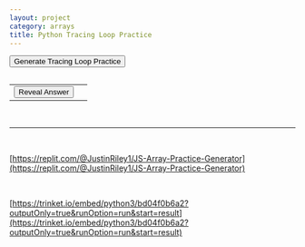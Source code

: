```yaml
---
layout: project
category: arrays
title: Python Tracing Loop Practice
---
```


<button onclick="generatePractice()">Generate Tracing Loop Practice</button>
<p id="question"></p>
<pre id="output"></pre>
<table>
    <tr>
        <td><button onclick="revealAnswer()">Reveal Answer</button></td>
        <td><span id="answer" style="display:none;"></span></td>
    </tr>
</table>


<script>
let answer;

generatePractice();

function generatePractice() {
   console.log("JavaScript Tracing Loop Practice Generator");


    let question = "\nWhat ";
    question += randomChoice([
        "will", "does", "would", "might", "number will", "number does"
    ]) + " ";
    question += randomChoice([
        "this code", "the following", "the following code",
        "the following program", "this", "this program", "this algorithm"
    ]) + " ";
    question += randomChoice([
        "print", "display", "output", "produce", "end up showing"
    ]);
    question += "?";
    let result = "";
    let varUpStr = randomChoice([
        'ant', 'bat', 'cat', 'dog', 'act', 'bed', 'cab', 'dad', 'add', 'bad',
        'bag', 'cap', 'car', 'cut', 'day', 'aid', 'bid', 'big', 'cad', 'cod',
        'dab', 'boo'
    ]);
    let varDownStr = randomChoice([
        'fan', 'gap', 'hot', 'jam', 'fit', 'goo', 'hat', 'jaw', 'fig', 'hog',
        'jog', 'fun', 'gym', 'hay', 'job', 'foo', 'mom', 'nom'
    ]);

    //print line 01 assignment
    let varUpValue = getRandomInt(-2, 5);
    result += varUpStr + " = " + varUpValue + "\n";
    //print line 02 assignment
    let varDownValue = getRandomInt(5, 13);
    result += varDownStr + " = " + varDownValue + "\n";

    //pick the mid-loop modifiers
    let varUpModifier = getRandomInt(1, 3);
    let varDownModifier = getRandomInt(1, 3);

    //pick a loop type
    let loopType = getRandomInt(1, 3);
    if (loopType === 1) {
        for (let i = 0; i < 5; i++) {
            varUpValue += varUpModifier;
            varDownValue -= varDownModifier;
        }
        result += "for i in range(5):\n";
    } else if (loopType === 2) {
        while (varUpValue < 5) {
            varUpValue += varUpModifier;
            varDownValue -= varDownModifier;
        }
        result += "while " + varUpStr + " < 5:\n";
    } else if (loopType === 3) {
        while (varDownValue > 5) {
            varUpValue += varUpModifier;
            varDownValue -= varDownModifier;
        }
        result += "while " + varDownStr + " > 5:\n";
    }
    result += "    " + varUpStr + " += " + varUpModifier + "\n";
    result += "    " + varDownStr + " -= " + varDownModifier + "\n";

    //pick the final result modifier
    let resultModifier = getRandomInt(1, 4);
    let resultValue;

    //do the result modifier
    if (resultModifier === 1) {
        resultValue = String(varUpValue) + String(varDownValue);
        result += "result = str(" + varUpStr + ") + str(" + varDownStr + ")\n";
    } else if (resultModifier === 2) {
        resultValue = varUpValue + varDownValue * 2;
        result += "result = " + varUpStr + " + " + varDownStr + " * 2\n";
    } else if (resultModifier === 3) {
        resultValue = varDownValue + varUpValue * 2;
        result += "result = " + varDownStr + " + " + varUpStr + " * 2\n";
    } else if (resultModifier === 4) {
        resultValue = 2 + varUpValue * varDownValue;
        result += "result = 2 + " + varUpStr + " * " + varDownStr + "\n";
    }

    //print the print statement
    result += "print(result)";
    answer = resultValue;




    document.getElementById("question").innerText = question;
    document.getElementById("output").innerText = result;
    document.getElementById("answer").innerText = "";
    document.getElementById("answer").style.display = "none";

}

// Helper functions
function randomChoice(choices) {
    return choices[Math.floor(Math.random() * choices.length)];
}

function getRandomInt(min, max) {
    return Math.floor(Math.random() * (max - min + 1)) + min;
}

function revealAnswer() {
    
    
    // Display the answer
    const answerElement = document.getElementById("answer");
    answerElement.innerText = "Answer: " + answer;
    answerElement.style.display = "block";
}



function getRandomNumber(max, min = 0) {
    return Math.floor(Math.random() * (max - min)) + min;
}

function choice(arr) {
    return arr[getRandomNumber(arr.length)];
}

function chooseVariableName() {
    const prefixes = ["nums", "myList", "myArr", "myNums", "nmbrs", "numLst", "numbList", "NmbrLst", "ListA"];
    return prefixes[getRandomNumber(prefixes.length)];
}
</script>
<br>
<hr>
<br>

[https://replit.com/@JustinRiley1/JS-Array-Practice-Generator](https://replit.com/@JustinRiley1/JS-Array-Practice-Generator)

<br>

[https://trinket.io/embed/python3/bd04f0b6a2?outputOnly=true&runOption=run&start=result](https://trinket.io/embed/python3/bd04f0b6a2?outputOnly=true&runOption=run&start=result)
